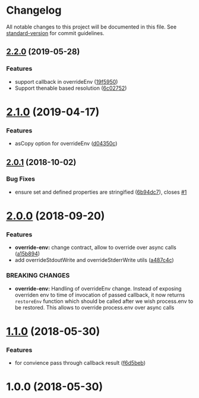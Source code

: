 # Changelog

All notable changes to this project will be documented in this file. See [standard-version](https://github.com/conventional-changelog/standard-version) for commit guidelines.

## [2.2.0](https://github.com/medikoo/process-utils/compare/v2.1.0...v2.2.0) (2019-05-28)

### Features

- support callback in overrideEnv ([19f5950](https://github.com/medikoo/process-utils/commit/19f5950))
- Support thenable based resolution ([6c02752](https://github.com/medikoo/process-utils/commit/6c02752))

# [2.1.0](https://github.com/medikoo/process-utils/compare/v2.0.1...v2.1.0) (2019-04-17)

### Features

- asCopy option for overrideEnv ([d04350c](https://github.com/medikoo/process-utils/commit/d04350c))

<a name="2.0.1"></a>

## [2.0.1](https://github.com/medikoo/process-utils/compare/v2.0.0...v2.0.1) (2018-10-02)

### Bug Fixes

- ensure set and defined properties are stringified ([6b94dc7](https://github.com/medikoo/process-utils/commit/6b94dc7)), closes [#1](https://github.com/medikoo/process-utils/issues/1)

<a name="2.0.0"></a>

# [2.0.0](https://github.com/medikoo/process-utils/compare/v1.1.0...v2.0.0) (2018-09-20)

### Features

- **override-env:** change contract, allow to override over async calls ([a15b894](https://github.com/medikoo/process-utils/commit/a15b894))
- add overrideStdoutWrite and overrideStderrWrite utils ([a487c4c](https://github.com/medikoo/process-utils/commit/a487c4c))

### BREAKING CHANGES

- **override-env:** Handling of overrideEnv change.
  Instead of exposing overriden env to time of invocation of passed
  callback, it now returns `restoreEnv` function which should be called
  after we wish process.env to be restored.
  This allows to override process.env over async calls

<a name="1.1.0"></a>

# [1.1.0](https://github.com/medikoo/process-utils/compare/v1.0.0...v1.1.0) (2018-05-30)

### Features

- for convience pass through callback result ([f6d5beb](https://github.com/medikoo/process-utils/commit/f6d5beb))

<a name="1.0.0"></a>

# 1.0.0 (2018-05-30)
